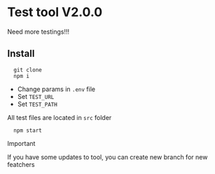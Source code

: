 # Test tool V2.0.0

Need more testings!!!

## Install

```
  git clone
  npm i
```

- Change params in `.env` file
- Set `TEST_URL`
- Set `TEST_PATH`

All test files are located in `src` folder

```
  npm start
```

> [!IMPORTANT]
> If you have some updates to tool, you can create new branch for new featchers
